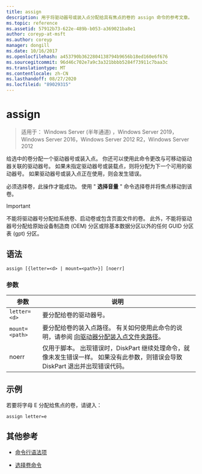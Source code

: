 ```yaml
---
title: assign
description: 用于将驱动器号或装入点分配给具有焦点的卷的 assign 命令的参考文章。
ms.topic: reference
ms.assetid: 57912b73-622e-489b-b053-a369021ba8e1
author: coreyp-at-msft
ms.author: coreyp
manager: dongill
ms.date: 10/16/2017
ms.openlocfilehash: a453790b3622804138794b9656b18ed160e6f676
ms.sourcegitcommit: 96d46c702e7a9c3a321bbbb5284f73911c7baa3c
ms.translationtype: MT
ms.contentlocale: zh-CN
ms.lasthandoff: 08/27/2020
ms.locfileid: "89029315"
---
```

# <a name="assign"></a>assign

> 适用于： Windows Server (半年通道) ，Windows Server 2019，Windows Server 2016，Windows Server 2012 R2，Windows Server 2012

给选中的卷分配一个驱动器号或装入点。 你还可以使用此命令更改与可移动驱动器关联的驱动器号。 如果未指定驱动器号或装载点，则将分配为下一个可用的驱动器号。 如果驱动器号或装入点正在使用，则会发生错误。

必须选择卷，此操作才能成功。 使用 " **选择音量** " 命令选择卷并将焦点移动到该卷。

> [!IMPORTANT]
> 不能将驱动器号分配给系统卷、启动卷或包含页面文件的卷。 此外，不能将驱动器号分配给原始设备制造商 (OEM) 分区或除基本数据分区以外的任何 GUID 分区表 (gpt) 分区。

## <a name="syntax"></a>语法

```
assign [{letter=<d> | mount=<path>}] [noerr]
```

### <a name="parameters"></a>参数

| 参数 | 说明 |
| --------- | ----------- |
| `letter=<d>` | 要分配给卷的驱动器号。 |
| `mount=<path>` | 要分配给卷的装入点路径。 有关如何使用此命令的说明，请参阅 [向驱动器分配装入点文件夹路径](../../storage/disk-management/assign-a-mount-point-folder-path-to-a-drive.md)。 |
| noerr | 仅用于脚本。 出现错误时，DiskPart 继续处理命令，就像未发生错误一样。 如果没有此参数，则错误会导致 DiskPart 退出并出现错误代码。 |

## <a name="examples"></a>示例

若要将字母 E 分配给焦点的卷，请键入：

```
assign letter=e
```

## <a name="additional-references"></a>其他参考

- [命令行语法项](command-line-syntax-key.md)

- [选择卷命令](select-volume.md)
